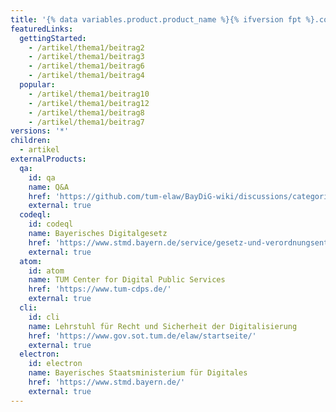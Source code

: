 ```yaml
---
title: '{% data variables.product.product_name %}{% ifversion fpt %}.com{% endif %} Help Documentation'
featuredLinks:
  gettingStarted:
    - /artikel/thema1/beitrag2
    - /artikel/thema1/beitrag3
    - /artikel/thema1/beitrag6
    - /artikel/thema1/beitrag4
  popular:
    - /artikel/thema1/beitrag10
    - /artikel/thema1/beitrag12
    - /artikel/thema1/beitrag8
    - /artikel/thema1/beitrag7
versions: '*'
children:
  - artikel
externalProducts:
  qa:
    id: qa
    name: Q&A
    href: 'https://github.com/tum-elaw/BayDiG-wiki/discussions/categories/q-a'
    external: true
  codeql:
    id: codeql
    name: Bayerisches Digitalgesetz
    href: 'https://www.stmd.bayern.de/service/gesetz-und-verordnungsentwuerfe/'
    external: true
  atom:
    id: atom
    name: TUM Center for Digital Public Services
    href: 'https://www.tum-cdps.de/'
    external: true
  cli:
    id: cli
    name: Lehrstuhl für Recht und Sicherheit der Digitalisierung
    href: 'https://www.gov.sot.tum.de/elaw/startseite/'
    external: true
  electron:
    id: electron
    name: Bayerisches Staatsministerium für Digitales
    href: 'https://www.stmd.bayern.de/'
    external: true
---
```


